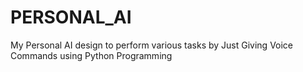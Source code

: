 # PERSONAL_AI
My Personal AI design to perform various tasks by Just Giving Voice Commands using Python Programming

